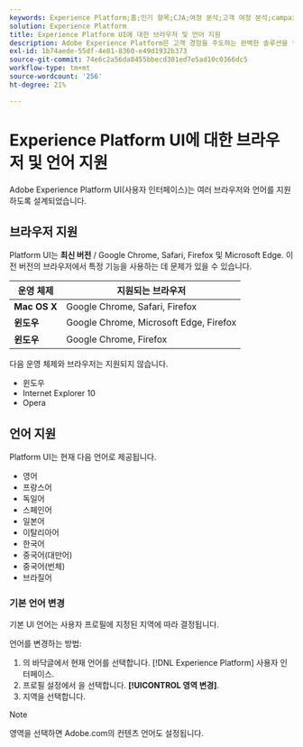 ```yaml
---
keywords: Experience Platform;홈;인기 항목;CJA;여정 분석;고객 여정 분석;campaign orchestration;오케스트레이션;고객 여정;여정;여정 오케스트레이션;기능;지역
solution: Experience Platform
title: Experience Platform UI에 대한 브라우저 및 언어 지원
description: Adobe Experience Platform은 고객 경험을 주도하는 완벽한 솔루션을 구축하고 관리하기 위해 시장에서 가장 강력하고 유연하며 개방적인 시스템입니다. Experience Platform을 사용하면 조직 내 모든 시스템의 고객 데이터와 컨텐츠를 중앙 집중화 및 표준화하고 데이터 과학 및 시스템 학습을 적용하여 풍부한 개인별 경험을 더 잘 설계하고 전달할 수 있습니다.
exl-id: 1b74aede-55df-4e81-8360-e49d1932b373
source-git-commit: 74e6c2a56da8455bbecd301ed7e5ad10c0366dc5
workflow-type: tm+mt
source-wordcount: '256'
ht-degree: 21%

---
```


# Experience Platform UI에 대한 브라우저 및 언어 지원

Adobe Experience Platform UI(사용자 인터페이스)는 여러 브라우저와 언어를 지원하도록 설계되었습니다.

## 브라우저 지원

Platform UI는 **최신 버전** / Google Chrome, Safari, Firefox 및 Microsoft Edge. 이전 버전의 브라우저에서 특정 기능을 사용하는 데 문제가 있을 수 있습니다.

| 운영 체제 | 지원되는 브라우저 |
|---|---|
| **Mac OS X** | Google Chrome, Safari, Firefox |
| **윈도우** | Google Chrome, Microsoft Edge, Firefox |
| **윈도우** | Google Chrome, Firefox |

다음 운영 체제와 브라우저는 지원되지 않습니다.

* 윈도우
* Internet Explorer 10
* Opera

## 언어 지원

Platform UI는 현재 다음 언어로 제공됩니다.

* 영어
* 프랑스어
* 독일어
* 스페인어
* 일본어
* 이탈리아어
* 한국어
* 중국어(대만어)
* 중국어(번체)
* 브라질어

### 기본 언어 변경

기본 UI 언어는 사용자 프로필에 지정된 지역에 따라 결정됩니다.

언어를 변경하는 방법:

1. 의 바닥글에서 현재 언어를 선택합니다. [!DNL Experience Platform] 사용자 인터페이스.
2. 프로필 설정에서 을 선택합니다. **[!UICONTROL 영역 변경]**.
3. 지역을 선택합니다.

>[!NOTE]
>
> 영역을 선택하면 Adobe.com의 컨텐츠 언어도 설정됩니다.
